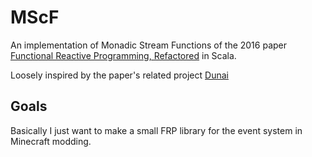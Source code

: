 # MScF
An implementation of Monadic Stream Functions of the 2016 paper [Functional Reactive Programming, Refactored](https://www.cs.nott.ac.uk/~psxip1/papers/2016-HaskellSymposium-Perez-Barenz-Nilsson-FRPRefactored-short.pdf) in Scala.

Loosely inspired by the paper's related project [Dunai](https://github.com/ivanperez-keera/dunai)

## Goals
Basically I just want to make a small FRP library for the event system in Minecraft modding.
